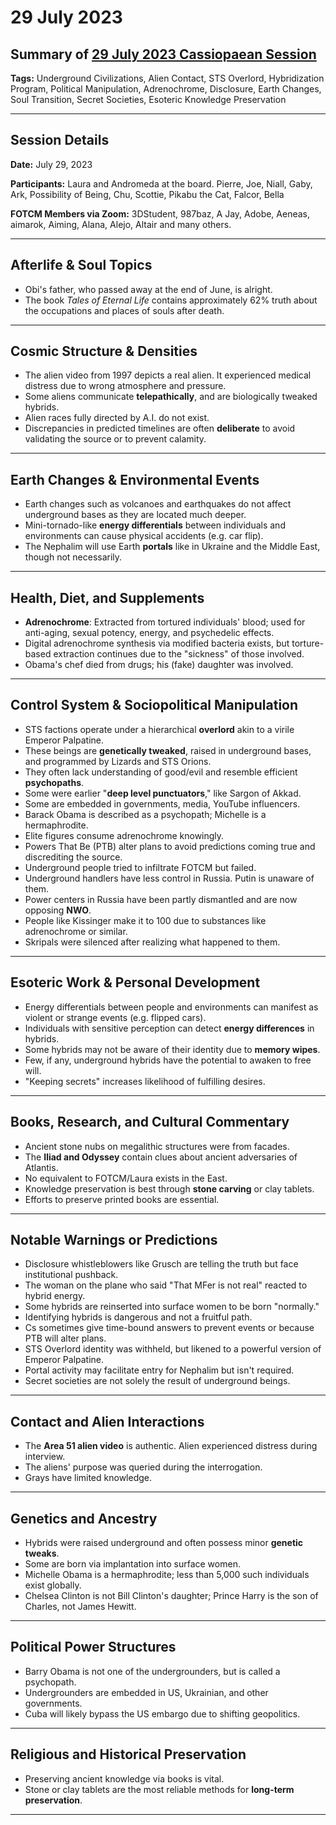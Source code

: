# 29 July 2023

## Summary of [29 July 2023 Cassiopaean Session](https://cassiopaea.org/forum/threads/session-29-july-2023.53643/)

**Tags:** Underground Civilizations, Alien Contact, STS Overlord, Hybridization Program, Political Manipulation, Adrenochrome, Disclosure, Earth Changes, Soul Transition, Secret Societies, Esoteric Knowledge Preservation

---

## Session Details

**Date:** July 29, 2023

**Participants:** Laura and Andromeda at the board. Pierre, Joe, Niall, Gaby, Ark, Possibility of Being, Chu, Scottie, Pikabu the Cat, Falcor, Bella

**FOTCM Members via Zoom:** 3DStudent, 987baz, A Jay, Adobe, Aeneas, aimarok, Aiming, Alana, Alejo, Altair and many others.

---

## Afterlife & Soul Topics

- Obi's father, who passed away at the end of June, is alright.
- The book *Tales of Eternal Life* contains approximately 62% truth about the occupations and places of souls after death.

---

## Cosmic Structure & Densities

- The alien video from 1997 depicts a real alien. It experienced medical distress due to wrong atmosphere and pressure.
- Some aliens communicate **telepathically**, and are biologically tweaked hybrids.
- Alien races fully directed by A.I. do not exist.
- Discrepancies in predicted timelines are often **deliberate** to avoid validating the source or to prevent calamity.

---

## Earth Changes & Environmental Events

- Earth changes such as volcanoes and earthquakes do not affect underground bases as they are located much deeper.
- Mini-tornado-like **energy differentials** between individuals and environments can cause physical accidents (e.g. car flip).
- The Nephalim will use Earth **portals** like in Ukraine and the Middle East, though not necessarily.

---

## Health, Diet, and Supplements

- **Adrenochrome**: Extracted from tortured individuals' blood; used for anti-aging, sexual potency, energy, and psychedelic effects.
- Digital adrenochrome synthesis via modified bacteria exists, but torture-based extraction continues due to the "sickness" of those involved.
- Obama's chef died from drugs; his (fake) daughter was involved.

---

## Control System & Sociopolitical Manipulation

- STS factions operate under a hierarchical **overlord** akin to a virile Emperor Palpatine.
- These beings are **genetically tweaked**, raised in underground bases, and programmed by Lizards and STS Orions.
- They often lack understanding of good/evil and resemble efficient **psychopaths**.
- Some were earlier "**deep level punctuators**," like Sargon of Akkad.
- Some are embedded in governments, media, YouTube influencers.
- Barack Obama is described as a psychopath; Michelle is a hermaphrodite.
- Elite figures consume adrenochrome knowingly.
- Powers That Be (PTB) alter plans to avoid predictions coming true and discrediting the source.
- Underground people tried to infiltrate FOTCM but failed.
- Underground handlers have less control in Russia. Putin is unaware of them.
- Power centers in Russia have been partly dismantled and are now opposing **NWO**.
- People like Kissinger make it to 100 due to substances like adrenochrome or similar.
- Skripals were silenced after realizing what happened to them.

---

## Esoteric Work & Personal Development

- Energy differentials between people and environments can manifest as violent or strange events (e.g. flipped cars).
- Individuals with sensitive perception can detect **energy differences** in hybrids.
- Some hybrids may not be aware of their identity due to **memory wipes**.
- Few, if any, underground hybrids have the potential to awaken to free will.
- "Keeping secrets" increases likelihood of fulfilling desires.

---

## Books, Research, and Cultural Commentary

- Ancient stone nubs on megalithic structures were from facades.
- The **Iliad and Odyssey** contain clues about ancient adversaries of Atlantis.
- No equivalent to FOTCM/Laura exists in the East.
- Knowledge preservation is best through **stone carving** or clay tablets.
- Efforts to preserve printed books are essential.

---

## Notable Warnings or Predictions

- Disclosure whistleblowers like Grusch are telling the truth but face institutional pushback.
- The woman on the plane who said "That MFer is not real" reacted to hybrid energy.
- Some hybrids are reinserted into surface women to be born "normally."
- Identifying hybrids is dangerous and not a fruitful path.
- Cs sometimes give time-bound answers to prevent events or because PTB will alter plans.
- STS Overlord identity was withheld, but likened to a powerful version of Emperor Palpatine.
- Portal activity may facilitate entry for Nephalim but isn't required.
- Secret societies are not solely the result of underground beings.

---

## Contact and Alien Interactions

- The **Area 51 alien video** is authentic. Alien experienced distress during interview.
- The aliens' purpose was queried during the interrogation.
- Grays have limited knowledge.

---

## Genetics and Ancestry

- Hybrids were raised underground and often possess minor **genetic tweaks**.
- Some are born via implantation into surface women.
- Michelle Obama is a hermaphrodite; less than 5,000 such individuals exist globally.
- Chelsea Clinton is not Bill Clinton's daughter; Prince Harry is the son of Charles, not James Hewitt.

---

## Political Power Structures

- Barry Obama is not one of the undergrounders, but is called a psychopath.
- Undergrounders are embedded in US, Ukrainian, and other governments.
- Cuba will likely bypass the US embargo due to shifting geopolitics.

---

## Religious and Historical Preservation

- Preserving ancient knowledge via books is vital.
- Stone or clay tablets are the most reliable methods for **long-term preservation**.

---

